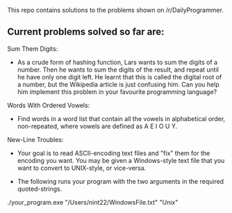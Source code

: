 This repo contains solutions to the problems shown on /r/DailyProgrammer.

Current problems solved so far are:
-----------------------------------

Sum Them Digits:

* As a crude form of hashing function, Lars wants to sum the digits of a number. Then he wants to sum the digits of the result, and repeat until he have only one digit left. He learnt that this is called the digital root of a number, but the Wikipedia article is just confusing him. Can you help him implement this problem in your favourite programming language?


Words With Ordered Vowels:

* Find words in a word list that contain all the vowels in alphabetical order, non-repeated, where vowels are defined as A E I O U Y.

New-Line Troubles:

* Your goal is to read ASCII-encoding text files and "fix" them for the encoding you want. You may be given a Windows-style text file that you want to convert to UNIX-style, or vice-versa.

* The following runs your program with the two arguments in the required quoted-strings.

./your_program.exe "/Users/nint22/WindowsFile.txt" "Unix"


